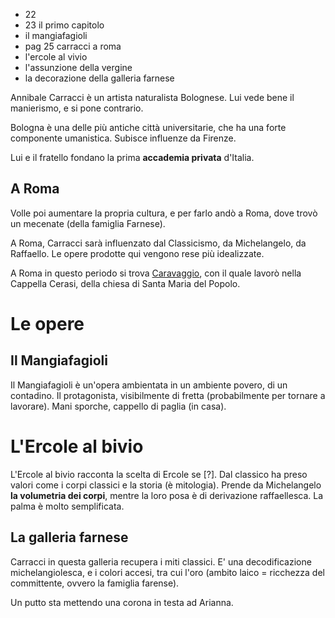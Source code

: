 - 22
- 23 il primo capitolo
- il mangiafagioli
- pag 25 carracci a roma
- l'ercole al vivio
- l'assunzione della vergine
- la decorazione della galleria farnese

Annibale Carracci è un artista naturalista Bolognese. Lui vede bene il manierismo, e si pone contrario.

Bologna è una delle più antiche città universitarie, che ha una forte componente umanistica. Subisce influenze da Firenze.

Lui e il fratello fondano la prima **accademia privata** d'Italia.
## A Roma
Volle poi aumentare la propria cultura, e per farlo andò a Roma, dove trovò un mecenate (della famiglia Farnese).

A Roma, Carracci sarà influenzato dal Classicismo, da Michelangelo, da Raffaello. Le opere prodotte qui vengono rese più idealizzate.

A Roma in questo periodo si trova [Caravaggio](Arte/Il%20Barocco/Caravaggio/Caravaggio.md), con il quale lavorò nella Cappella Cerasi, della chiesa di Santa Maria del Popolo.
# Le opere
## Il Mangiafagioli
Il Mangiafagioli è un'opera ambientata in un ambiente povero, di un contadino. Il protagonista, visibilmente di fretta (probabilmente per tornare a lavorare). Mani sporche, cappello di paglia (in casa).
# L'Ercole al bivio
L'Ercole al bivio racconta la scelta di Ercole se [?]. Dal classico ha preso valori come i corpi classici e la storia (è mitologia). Prende da Michelangelo **la volumetria dei corpi**, mentre la loro posa è di derivazione raffaellesca.
La palma è molto semplificata.
## La galleria farnese
Carracci in questa galleria recupera i miti classici. E' una decodificazione michelangiolesca, e i colori accesi, tra cui l'oro (ambito laico = ricchezza del committente, ovvero la famiglia farense).

Un putto sta mettendo una corona in testa ad Arianna.
